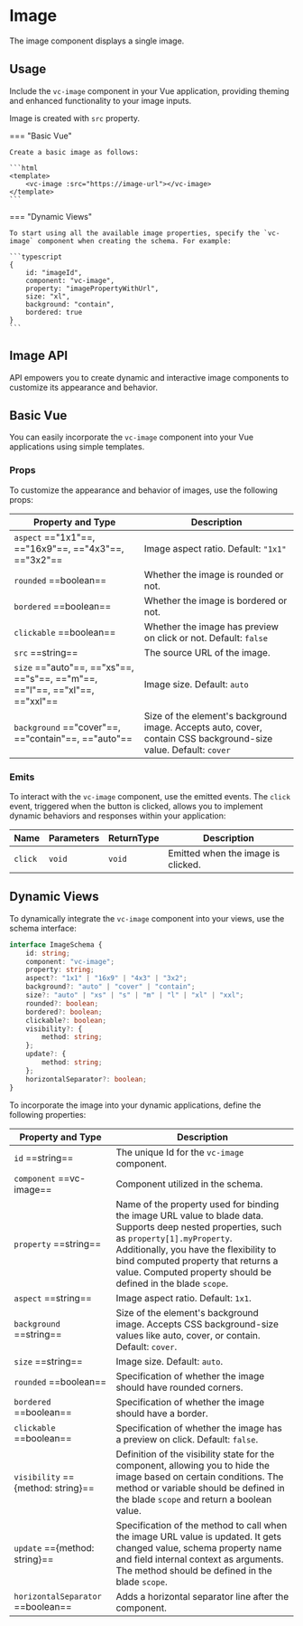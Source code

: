 # Image

The image component displays a single image.

## Usage

Include the `vc-image` component in your Vue application, providing theming and enhanced functionality to your image inputs.

Image is created with `src` property.

=== "Basic Vue"

    Create a basic image as follows:

    ```html
    <template>
        <vc-image :src="https://image-url"></vc-image>
    </template>
    ```

=== "Dynamic Views"

    To start using all the available image properties, specify the `vc-image` component when creating the schema. For example:

    ```typescript
    {
        id: "imageId",
        component: "vc-image",
        property: "imagePropertyWithUrl",
        size: "xl",
        background: "contain",
        bordered: true
    }
    ```

## Image API

API empowers you to create dynamic and interactive image components to customize its appearance and behavior.

## Basic Vue

You can easily incorporate the `vc-image` component into your Vue applications using simple templates.

### Props

To customize the appearance and behavior of images, use the following props:

| Property and Type                                             | Description                                                       |
| ------------------------------------------------------------  | ----------------------------------------------------------------- |
| `aspect` =="1x1"==, =="16x9"==, =="4x3"==, =="3x2"==  | Image aspect ratio. Default: `"1x1"`                              |
| `rounded` ==boolean==                                       | Whether the image is rounded or not.                              |
| `bordered` ==boolean==                                      | Whether the image is bordered or not.                             |
| `clickable` ==boolean==                                     | Whether the image has preview on click or not. Default: `false`   |
| `src` ==string==                                            | The source URL of the image.                                      |
| `size` =="auto"==, =="xs"==, =="s"==, =="m"==, =="l"==, =="xl"==, =="xxl"== | Image size. Default: `auto`           |
| `background` =="cover"==, =="contain"==, =="auto"==     | Size of the element's background image. Accepts auto, cover, contain CSS background-size value. Default: `cover` |

### Emits

To interact with the `vc-image` component, use the emitted events. The `click` event, triggered when the button is clicked, allows you to implement dynamic behaviors and responses within your application:

| Name      | Parameters        | ReturnType | Description                                                     |
| --------- | ----------------- | ---------- | --------------------------------------------------------------- |
| `click`   | `void`            | `void`     | Emitted when the image is clicked.                              |

## Dynamic Views

To dynamically integrate the `vc-image` component into your views, use the schema interface:

```typescript
interface ImageSchema {
    id: string;
    component: "vc-image";
    property: string;
    aspect?: "1x1" | "16x9" | "4x3" | "3x2";
    background?: "auto" | "cover" | "contain";
    size?: "auto" | "xs" | "s" | "m" | "l" | "xl" | "xxl";
    rounded?: boolean;
    bordered?: boolean;
    clickable?: boolean;
    visibility?: {
        method: string;
    };
    update?: {
        method: string;
    };
    horizontalSeparator?: boolean;
}
```

To incorporate the image into your dynamic applications, define the following properties:

| Property and Type                                 | Description |
| ------------------------------------------------- | ----------- |
| `id` ==string==                                 | The unique Id for the `vc-image` component. |
| `component` ==vc-image==                        | Component utilized in the schema. |
| `property` ==string==                           | Name of the property used for binding the image URL value to blade data. Supports deep nested properties, such as `property[1].myProperty`. <br> Additionally, you have the flexibility to bind computed property that returns a value. Computed property should be defined in the blade `scope`. |
| `aspect` ==string==                             | Image aspect ratio. Default: `1x1`. |
| `background` ==string==                         | Size of the element's background image. Accepts CSS background-size values like auto, cover, or contain. Default: `cover`. |
| `size` ==string==                               | Image size. Default: `auto`. |
| `rounded` ==boolean==                           | Specification of whether the image should have rounded corners. |
| `bordered` ==boolean==                          | Specification of whether the image should have a border. |
| `clickable` ==boolean==                         | Specification of whether the image has a preview on click. Default: `false`. |
| `visibility` =={method: string}==               | Definition of the visibility state for the component, allowing you to hide the image based on certain conditions. The method or variable should be defined in the blade `scope` and return a boolean value. |
| `update` =={method: string}==                   | Specification of the method to call when the image URL value is updated. It gets changed value, schema property name and field internal context as arguments. The method should be defined in the blade `scope`. |
| `horizontalSeparator` ==boolean==       | Adds a horizontal separator line after the component. |

